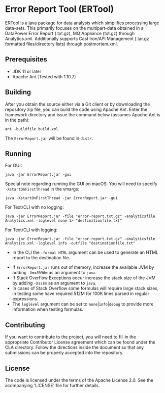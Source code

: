 # Error Report Tool (ERTool)

ERTool is a java package for data analysis which simplifies processing large data-sets. This primarily focuses on the multipart-data obtained in a DataPower Error Report (.txt.gz), MQ Appliance (txt.gz) through Analytics.xml. Additionally supports Cast Iron/API Management (.tar.gz formatted files/directory lists) through postmortem.xml.

## Prerequisites

* JDK 11 or later
* Apache Ant (Tested with 1.10.7)

## Building

After you obtain the source either via a Git client or by downloading the repository zip file, you can build the code using Apache Ant. Enter the framework directory and issue the command below (assumes Apache Ant is in the path):

```
ant -buildfile build.xml
```

The `ErrorReport.jar` will be found in `dist/`.

## Running

For GUI:

```
java -jar ErrorReport.jar -gui
```

Special note regarding running the GUI on macOS: You will need to specify `-XstartOnFirstThread` in the vmargs:

```
java -XstartOnFirstThread -jar ErrorReport.jar -gui
```

For Text/CLI with no logging:

```
java -jar ErrorReport.jar -file "error-report.txt.gz" -analyticsfile Analytics.xml -loglevel none 1> "destinationfile.txt"
```

For Text/CLI with logging:

```
java -jar ErrorReport.jar -file "error-report.txt.gz" -analyticsfile Analytics.xml -loglevel info -outfile "destinationfile.txt"
```

- In the CLI the `-format HTML` argument can be used to generate an HTML report to the destination file.
* If `ErrorReport.jar` runs out of memory, increase the available JVM by adding `-Xmx8096m` as an argument to `java`.
* If Stack Overflow Exceptions occur increase the stack size of the JVM by adding `-Xss8m` as an argument to `java`.
* In cases of Stack Overflow some formulas will require large stack sizes, in testing some have required 512M for 100K lines parsed in regular expressions.
* The `loglevel` argument can be set to `none`|`info`|`debug` to provide more information when testing formulas.

## Contributing

If you want to contribute to the project, you will need to fill in the appropriate Contributor License agreement which can be found under the CLA directory. Follow the directions inside the document so that any submissions can be properly accepted into the repository.

## License

The code is licensed under the terms of the Apache License 2.0. See the acompanying 'LICENSE' file for further details.
